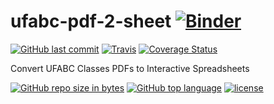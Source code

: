 # ufabc-pdf-2-sheet [![Binder](https://mybinder.org/badge.svg)](https://mybinder.org/v2/gh/fernando-freitas-alves/ufabc-pdf-2-sheet.git/master?filepath=index.ipynb)
[![GitHub last commit](https://img.shields.io/github/last-commit/fernando-freitas-alves/ufabc-pdf-2-sheet.svg)]()
[![Travis](https://img.shields.io/travis/fernando-freitas-alves/ufabc-pdf-2-sheet.svg)](https://travis-ci.org/fernando-freitas-alves/ufabc-pdf-2-sheet)
[![Coverage Status](https://coveralls.io/repos/github/fernando-freitas-alves/ufabc-pdf-2-sheet/badge.svg?branch=master)](https://coveralls.io/github/fernando-freitamasters-alves/ufabc-pdf-2-sheet?branch=)

Convert UFABC Classes PDFs to Interactive Spreadsheets

[![GitHub repo size in bytes](https://img.shields.io/github/repo-size/fernando-freitas-alves/ufabc-pdf-2-sheet.svg)]()
[![GitHub top language](https://img.shields.io/github/languages/top/fernando-freitas-alves/ufabc-pdf-2-sheet.svg)]()
[![license](https://img.shields.io/github/license/fernando-freitas-alves/ufabc-pdf-2-sheet.svg)](https://github.com/fernando-freitas-alves/ufabc-pdf-2-sheet/blob/master/LICENSE)
